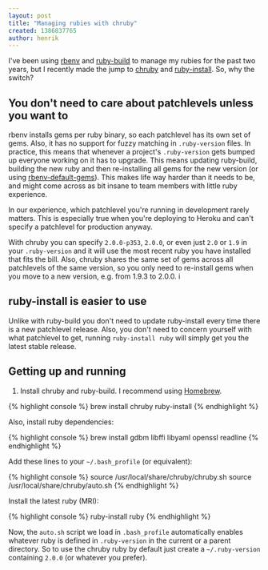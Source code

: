 ```yaml
---
layout: post
title: "Managing rubies with chruby"
created: 1386837765
author: henrik
---
```


I've been using [rbenv](https://github.com/sstephenson/rbenv) and
[ruby-build](https://github.com/sstephenson/ruby-build) to manage my rubies for
the past two years, but I recently made the jump to
[chruby](https://github.com/postmodern/chruby) and
[ruby-install](https://github.com/postmodern/ruby-install). So, why the switch?

## You don't need to care about patchlevels unless you want to

rbenv installs gems per ruby binary, so each patchlevel has its own set of
gems. Also, it has no support for fuzzy matching in `.ruby-version`
files. In practice, this means that whenever a project's `.ruby-version`
gets bumped up everyone working  on it has to upgrade. This means
updating ruby-build, building the new ruby and then re-installing all gems
for the new version (or using
[rbenv-default-gems](https://github.com/sstephenson/rbenv-default-gems)).
This makes life way harder than it needs to be, and might come across as
bit insane to team members with little ruby experience.

In our experience, which patchlevel you're running in development rarely
matters. This is especially true when you're deploying to Heroku and can't
specify a patchlevel for production anyway.

With chruby you can specify `2.0.0-p353`, `2.0.0`, or even just `2.0` or
`1.9` in your `.ruby-version` and it will use the most recent ruby you have
installed that fits the bill.
Also, chruby shares the same set of gems across all patchlevels of the
same version, so you only need to re-install gems when you move to a new
version, e.g. from 1.9.3 to 2.0.0.
i
## ruby-install is easier to use

Unlike with ruby-build you don't need to update ruby-install every time there
is a new patchlevel release. Also, you don't need to concern yourself
with what patchlevel to get, running `ruby-install ruby` will simply get you
the latest stable release.

## Getting up and running

1. Install chruby and ruby-build. I recommend using
[Homebrew](http://brew.sh).

{% highlight console %}
  brew install chruby ruby-install
{% endhighlight %}

Also, install ruby dependencies:

{% highlight console %}
  brew install gdbm libffi libyaml openssl readline
{% endhighlight %}

Add these lines to your `~/.bash_profile` (or equivalent):

{% highlight console %}
  source /usr/local/share/chruby/chruby.sh
  source /usr/local/share/chruby/auto.sh
{% endhighlight %}

Install the latest ruby (MRI):

{% highlight console %}
  ruby-install ruby
{% endhighlight %}

Now, the `auto.sh` script we load in `.bash_profile` automatically enables whatever
ruby is defined in `.ruby-version` in the current or a parent directory.
So to use the chruby ruby by default just create a `~/.ruby-version` containing
`2.0.0` (or whatever you prefer).
